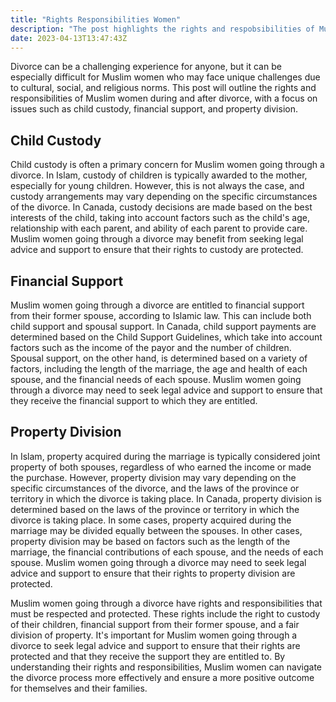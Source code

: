 ```yaml
---
title: "Rights Responsibilities Women"
description: "The post highlights the rights and respobsibilities of Muslim women during Divorce proceedings in Canada"
date: 2023-04-13T13:47:43Z
---
```

Divorce can be a challenging experience for anyone, but it can be especially difficult for Muslim women who may face unique challenges due to cultural, social, and religious norms. This post will outline the rights and responsibilities of Muslim women during and after divorce, with a focus on issues such as child custody, financial support, and property division.
## Child Custody
Child custody is often a primary concern for Muslim women going through a divorce. In Islam, custody of children is typically awarded to the mother, especially for young children. However, this is not always the case, and custody arrangements may vary depending on the specific circumstances of the divorce.
In Canada, custody decisions are made based on the best interests of the child, taking into account factors such as the child's age, relationship with each parent, and ability of each parent to provide care. Muslim women going through a divorce may benefit from seeking legal advice and support to ensure that their rights to custody are protected.
## Financial Support
Muslim women going through a divorce are entitled to financial support from their former spouse, according to Islamic law. This can include both child support and spousal support. In Canada, child support payments are determined based on the Child Support Guidelines, which take into account factors such as the income of the payor and the number of children.
Spousal support, on the other hand, is determined based on a variety of factors, including the length of the marriage, the age and health of each spouse, and the financial needs of each spouse. Muslim women going through a divorce may need to seek legal advice and support to ensure that they receive the financial support to which they are entitled.
## Property Division
In Islam, property acquired during the marriage is typically considered joint property of both spouses, regardless of who earned the income or made the purchase. However, property division may vary depending on the specific circumstances of the divorce, and the laws of the province or territory in which the divorce is taking place.
In Canada, property division is determined based on the laws of the province or territory in which the divorce is taking place. In some cases, property acquired during the marriage may be divided equally between the spouses. In other cases, property division may be based on factors such as the length of the marriage, the financial contributions of each spouse, and the needs of each spouse.
Muslim women going through a divorce may need to seek legal advice and support to ensure that their rights to property division are protected.

Muslim women going through a divorce have rights and responsibilities that must be respected and protected. These rights include the right to custody of their children, financial support from their former spouse, and a fair division of property. It's important for Muslim women going through a divorce to seek legal advice and support to ensure that their rights are protected and that they receive the support they are entitled to. By understanding their rights and responsibilities, Muslim women can navigate the divorce process more effectively and ensure a more positive outcome for themselves and their families.


